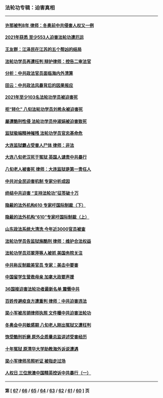 ### 法轮功专辑：迫害真相
---
#### [许那被判8年 律师：冬奥前中共侵害人权又一例](../../pages/nf4379/n13508986.md?01180430) 
#### [2021年获悉 至少553人迫害法轮功遭厄运](../../pages/nf4379/n13504657.md?01180430) 
#### [王友群：江泽民在江苏的五个帮凶的结局](../../pages/nf4379/n13503194.md?01180430) 
#### [法轮功学员再遭枉判 辩护律师：控告二审法官](../../pages/nf4379/n13499952.md?01180430) 
#### [分析：中共政法官员面临海内外清算](../../pages/nf4379/n13495811.md?01180430) 
#### [田云：中共政法风暴背后的因果报应](../../pages/nf4379/n13496264.md?01180430) 
#### [2021年至少103名法轮功学员被迫害死](../../pages/nf4379/n13495075.md?01180430) 
#### [拒“转化” 八旬法轮功学员刘希永被迫害死](../../pages/nf4379/n13488696.md?01180430) 
#### [屡遭酷刑性侵 法轮功学员仲淑娟被迫害致死](../../pages/nf4379/n13485930.md?01180430) 
#### [监狱极端精神摧残 法轮功学员官忠基命危](../../pages/nf4379/n13486254.md?01180430) 
#### [大连监狱霸占受害人尸体 律师：非法](../../pages/nf4379/n13481295.md?01180430) 
#### [大连八旬老汉死于冤狱 英国人谴责中共暴行](../../pages/nf4379/n13480118.md?01180430) 
#### [八旬老人被害死 律师：大连监狱是第一责任人](../../pages/nf4379/n13478838.md?01180430) 
#### [中共对全民迫害机制 专家分析成因](../../pages/nf4379/n13479680.md?01180430) 
#### [终结中共迫害 “支持法轮功”征签破十万](../../pages/nf4379/n13471084.md?01180430) 
#### [隐蔽的法外机构610 专家吁国际制裁（下）](../../pages/nf4379/n13462906.md?01180430) 
#### [隐蔽的法外机构“610”专家吁国际制裁（上）](../../pages/nf4379/n13459414.md?01180430) 
#### [山东政法系统大清洗 今年近3000官员被查](../../pages/nf4379/n13458775.md?01180430) 
#### [法轮功学员告监狱施酷刑 律师：维护合法权益](../../pages/nf4379/n13453400.md?01180430) 
#### [法轮功学员邓翠萍等人被抓 美国务院关注](../../pages/nf4379/n13451524.md?01180430) 
#### [中共称反制裁美官员 专家：美击中要害](../../pages/nf4379/n13452005.md?01180430) 
#### [中国留学生营救母亲 加拿大政要声援](../../pages/nf4379/n13449183.md?01180430) 
#### [36国接迫害法轮功者最新名单 震慑中共](../../pages/nf4379/n13445909.md?01180430) 
#### [百姓传避疫良方遭重判 律师：中共迫害违法](../../pages/nf4379/n13443532.md?01180430) 
#### [梁小军被吊销律师执照 文件曝中共迫害法轮功](../../pages/nf4379/n13442432.md?01180430) 
#### [冬奥会中共敏感期 八旬老人刚出冤狱又遭枉判](../../pages/nf4379/n13441478.md?01180430) 
#### [饱受酷刑折磨 原外企质量总监讲述受害经历](../../pages/nf4379/n13438937.md?01180430) 
#### [十年冤狱 原清华大学助教海外诉说遭遇](../../pages/nf4379/n13436648.md?01180430) 
#### [梁小军律师吊照听证 被指走过场](../../pages/nf4379/n13437662.md?01180430) 
#### [人权日 三位旅澳中国精英控诉中共暴行（一）](../../pages/nf4379/n13434903.md?01180430) 

---
#### 第 [ [67](./67.md?01180430) / [66](./66.md?01180430) / [65](./65.md?01180430) / [64](./64.md?01180430) / [63](./63.md?01180430) / [62](./62.md?01180430) / [61](./61.md?01180430) / [60](./60.md?01180430) ] 页
